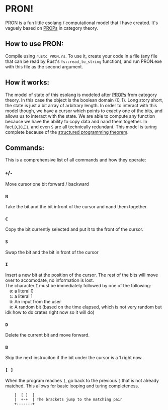 # PRON!
PRON is a fun little esolang / computational model that I have created. It's vaguely based on [PROPs](https://ncatlab.org/nlab/show/PROP) in category theory. 

## How to use PRON:
Compile using `rustc PRON.rs`. To use it, create your code in a file (any file that can be read by Rust's `fs::read_to_string` function), and run PRON.exe with this file as the second argument.

## How it works:
The model of state of this esolang is modeled after [PROPs](https://ncatlab.org/nlab/show/PROP) from category theory. In this case the object is the boolean domain $\{0,1\}$.
Long story short, the state is just a bit array of arbitrary length. In order to interact with this model though, we have a cursor which points to exactly one of the bits, and allows us to interact with the state. We are able to compute any function because we have the ability to copy data and nand them together. In fact,`D`,`I0`,`I1`, and even `S` are all technically redundant. This model is turing complete because of the [structured programming theorem](https://en.wikipedia.org/wiki/Structured_programming).

## Commands:
This is a comprehensive list of all commands and how they operate:
### `+`/`-` 
Move cursor one bit forward / backward
### `N`
Take the bit and the bit infront of the cursor and nand them together. <br>
### `C`
Copy the bit currently selected and put it to the front of the cursor.
### `S` 
Swap the bit and the bit in front of the cursor
### `I`
Insert a new bit at the position of the cursor.
The rest of the bits will move over to accomodate, no information is lost.<br>
The character `I` must be immediately followed by one of the following: <br>
    &emsp;`0`: a literal 0<br>
    &emsp;`1`: a literal 1 <br>
    &emsp;`U`: An input from the user <br>
    &emsp;`R`: A random bit (based on the time elapsed, which is not very random but idk how to do crates right now so it will do) <br>
### `D`
Delete the current bit and move forward.
### `B`
Skip the next instruciton if the bit under the cursor is a 1 right now.
### `[ ]`
When the program reaches `]`, go back to the previous `[` that is not already matched. This allows for basic looping and turing completeness.
```
    [  [ ]  ]
    |  +-+  | The brackets jump to the matching pair
    +-------+
```
